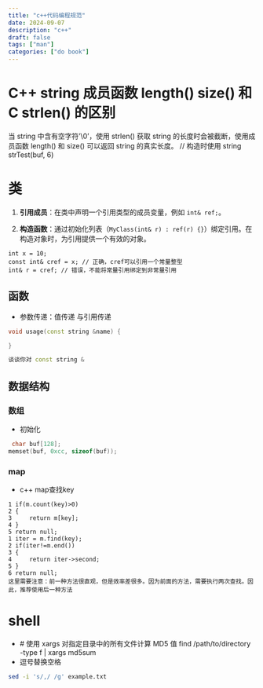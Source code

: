 ```yaml
---
title: "c++代码编程规范"
date: 2024-09-07
description: "c++"
draft: false
tags: ["man"]
categories: ["do book"]
---
```


# C++ string 成员函数 length() size() 和 C strlen() 的区别

当 string 中含有空字符’\0’，使用 strlen() 获取 string 的长度时会被截断，使用成员函数 length() 和 size() 可以返回 string 的真实长度。
// 构造时使用 string strTest(buf, 6)
# 类


1. **引用成员**：在类中声明一个引用类型的成员变量，例如 `int& ref;`。
    
2. **构造函数**：通过初始化列表（`MyClass(int& r) : ref(r) {}`）绑定引用。在构造对象时，为引用提供一个有效的对象。


~~~
int x = 10; 
const int& cref = x; // 正确，cref可以引用一个常量整型 
int& r = cref; // 错误，不能将常量引用绑定到非常量引用
~~~



## 函数

- 参数传递：值传递 与引用传递

~~~c++
void usage(const string &name) {

}

谈谈你对 const string &
~~~













## 数据结构

### 数组

- 初始化

~~~c++
 char buf[128];
memset(buf, 0xcc, sizeof(buf));
~~~



### map

- c++ map查找key

~~~
1 if(m.count(key)>0)
2 {
3     return m[key];
4 }
5 return null;
1 iter = m.find(key);
2 if(iter!=m.end())
3 {
4     return iter->second;
5 }
6 return null;
这里需要注意：前一种方法很直观，但是效率差很多。因为前面的方法，需要执行两次查找。因此，推荐使用后一种方法

~~~









# shell



- \# 使用 xargs 对指定目录中的所有文件计算 MD5 值 find /path/to/directory -type f | xargs md5sum
- 逗号替换空格

```bash
sed -i 's/,/ /g' example.txt
```
